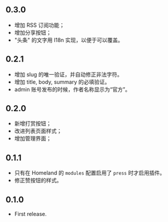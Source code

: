 0.3.0
-----

- 增加 RSS 订阅功能；
- 增加分享按钮；
- "头条" 的文字用 I18n 实现，以便于可以覆盖。

0.2.1
-----

- 增加 slug 的唯一验证，并自动修正非法字符。
- 增加 title, body, summary 的必填验证。
- admin 账号发布的时候，作者名称显示为“官方”。


0.2.0
-----

- 新增打赏按钮；
- 改进列表页面样式；
- 增加管理界面；

0.1.1
-----

- 只有在 Homeland 的 `modules` 配置启用了 `press` 时才启用插件。
- 修正赞按钮的样式。

0.1.0
-----

- First release.
